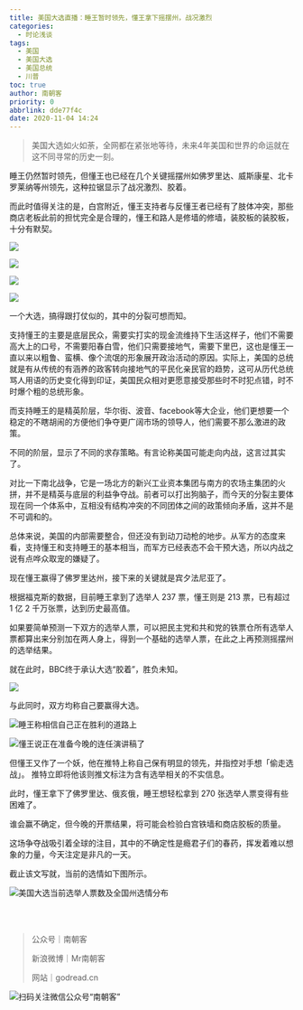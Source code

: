 ```yaml
---
title: 美国大选直播：睡王暂时领先，懂王拿下摇摆州，战况激烈
categories:
  - 时论浅谈
tags:
  - 美国
  - 美国大选
  - 美国总统
  - 川普
toc: true
author: 南朝客
priority: 0
abbrlink: dde77f4c
date: 2020-11-04 14:24
---
```


> 美国大选如火如荼，全网都在紧张地等待，未来4年美国和世界的命运就在这不同寻常的历史一刻。

<!-- more -->

睡王仍然暂时领先，但懂王也已经在几个关键摇摆州如佛罗里达、威斯康星、北卡罗莱纳等州领先，这种拉锯显示了战况激烈、胶着。



而此时值得关注的是，白宫附近，懂王支持者与反懂王者已经有了肢体冲突，那些商店老板此前的担忧完全是合理的，懂王和路人是修墙的修墙，装胶板的装胶板，十分有默契。



![](http://write.godread.cn/meiguodaxuanzhibo/fanchuan_01.JPG)

![](http://write.godread.cn/meiguodaxuanzhibo/fanchuan_02.JPG)

![](http://write.godread.cn/meiguodaxuanzhibo/fanchuan_03.JPG)

![](http://write.godread.cn/meiguodaxuanzhibo/fanchuan_04.JPG)



一个大选，搞得跟打仗似的，其中的分裂可想而知。



支持懂王的主要是底层民众，需要实打实的现金流维持下生活这样子，他们不需要高大上的口号，不需要阳春白雪，他们只需要接地气，需要下里巴，这也是懂王一直以来以粗鲁、蛮横、像个流氓的形象展开政治活动的原因。实际上，美国的总统就是有从传统的有涵养的政客转向接地气的平民化亲民官的趋势，这可从历代总统骂人用语的历史变化得到印证，美国民众相对更愿意接受那些时不时犯点错，时不时爆个粗的总统形象。



而支持睡王的是精英阶层，华尔街、波音、facebook等大企业，他们更想要一个稳定的不瞎胡闹的方便他们争夺更广阔市场的领导人，他们需要不那么激进的政策。



不同的阶层，显示了不同的求存策略。有言论称美国可能走向内战，这言过其实了。



对比一下南北战争，它是一场北方的新兴工业资本集团与南方的农场主集团的火拼，并不是精英与底层的利益争夺战。前者可以打出狗脑子，而今天的分裂主要体现在同一个体系中，互相没有结构冲突的不同团体之间的政策倾向矛盾，这并不是不可调和的。



总体来说，美国的内部需要整合，但还没有到动刀动枪的地步。从军方的态度来看，支持懂王和支持睡王的基本相当，而军方已经表态不会干预大选，所以内战之说有点哗众取宠的嫌疑了。



现在懂王赢得了佛罗里达州，接下来的关键就是宾夕法尼亚了。



根据福克斯的数据，目前睡王拿到了选举人 237 票，懂王则是 213 票，已有超过 1 亿 2 千万张票，达到历史最高值。



如果要简单预测一下双方的选举人票，可以把民主党和共和党的铁票仓所有选举人票都算出来分别加在两人身上，得到一个基础的选举人票，在此之上再预测摇摆州的选举结果。



就在此时，BBC终于承认大选“胶着”，胜负未知。



![](http://write.godread.cn/meiguodaxuanzhibo/bbc-jiaozhuo.jpg)



与此同时，双方均称自己要赢得大选。



![睡王称相信自己正在胜利的道路上](http://write.godread.cn/meiguodaxuanzhibo/shuiwangyin.jpg)

![懂王说正在准备今晚的连任演讲稿了](http://write.godread.cn/meiguodaxuanzhibo/dongwangyin.jpg)



但懂王又作了一个妖，他在推特上称自己保有明显的领先，并指控对手想「偷走选战」。 推特立即将他该则推文标注为含有选举相关的不实信息。



此时，懂王拿下了佛罗里达、俄亥俄，睡王想轻松拿到 270 张选举人票变得有些困难了。



谁会赢不确定，但今晚的开票结果，将可能会检验白宫铁墙和商店胶板的质量。



这场争夺战吸引着全球的注目，其中的不确定性是瘾君子们的春药，挥发着难以想象的力量，今天注定是非凡的一天。



截止该文写就，当前的选情如下图所示。



![美国大选当前选举人票数及全国州选情分布](http://write.godread.cn/meiguodaxuanzhibo/dangqianxuanqing-1104.jpg)

<br>

<br>

> 公众号｜南朝客
>
> 新浪微博｜Mr南朝客
>
> 网站｜godread.cn



![扫码关注微信公众号“南朝客”](http://write.godread.cn/permanent/wxsearch-nck.jpg)